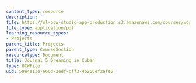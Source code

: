 ```yaml
---
content_type: resource
description: ''
file: https://ol-ocw-studio-app-production.s3.amazonaws.com/courses/wgs-s10-special-topics-in-women-gender-studies-seminar-latina-womens-voices-spring-2010/59e4a13e666d2edfbff346266ef2afe6_MITWGS_S10S10_jrnl_cuban.pdf
file_type: application/pdf
learning_resource_types:
- Projects
parent_title: Projects
parent_type: CourseSection
resourcetype: Document
title: Journal 5 Dreaming in Cuban
type: OCWFile
uid: 59e4a13e-666d-2edf-bff3-46266ef2afe6
---
```

